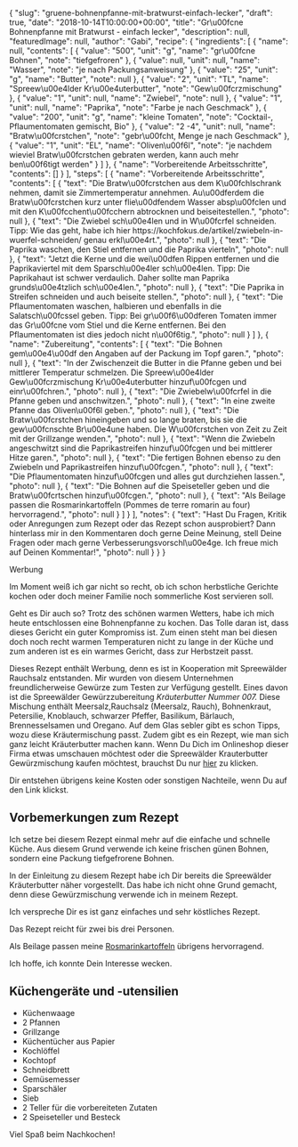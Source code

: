 {
    "slug": "gruene-bohnenpfanne-mit-bratwurst-einfach-lecker",
    "draft": true,
    "date": "2018-10-14T10:00:00+00:00",
    "title": "Gr\u00fcne Bohnenpfanne mit Bratwurst - einfach lecker",
    "description": null,
    "featuredImage": null,
    "author": "Gabi",
    "recipe": {
        "ingredients": [
            {
                "name": null,
                "contents": [
                    {
                        "value": "500",
                        "unit": "g",
                        "name": "gr\u00fcne Bohnen",
                        "note": "tiefgefroren"
                    },
                    {
                        "value": null,
                        "unit": null,
                        "name": "Wasser",
                        "note": "je nach Packungsanweisung"
                    },
                    {
                        "value": "25",
                        "unit": "g",
                        "name": "Butter",
                        "note": null
                    },
                    {
                        "value": "2",
                        "unit": "TL",
                        "name": "Spreew\u00e4lder Kr\u00e4uterbutter",
                        "note": "Gew\u00fcrzmischung"
                    },
                    {
                        "value": "1",
                        "unit": null,
                        "name": "Zwiebel",
                        "note": null
                    },
                    {
                        "value": "1",
                        "unit": null,
                        "name": "Paprika",
                        "note": "Farbe je nach Geschmack"
                    },
                    {
                        "value": "200",
                        "unit": "g",
                        "name": "kleine Tomaten",
                        "note": "Cocktail-, Pflaumentomaten gemischt, Bio"
                    },
                    {
                        "value": "2 -4",
                        "unit": null,
                        "name": "Bratw\u00fcrstchen",
                        "note": "gebr\u00fcht, Menge je nach Geschmack"
                    },
                    {
                        "value": "1",
                        "unit": "EL",
                        "name": "Oliven\u00f6l",
                        "note": "je nachdem wieviel Bratw\u00fcrstchen gebraten werden, kann auch mehr ben\u00f6tigt werden"
                    }
                ]
            },
            {
                "name": "Vorbereitende Arbeitsschritte",
                "contents": []
            }
        ],
        "steps": [
            {
                "name": "Vorbereitende Arbeitsschritte",
                "contents": [
                    {
                        "text": "Die Bratw\u00fcrstchen aus dem K\u00fchlschrank nehmen, damit sie Zimmertemperatur annehmen. Au\u00dferdem die Bratw\u00fcrstchen kurz unter flie\u00dfendem Wasser absp\u00fclen und mit den K\u00fcchent\u00fcchern abtrocknen und beiseitestellen.",
                        "photo": null
                    },
                    {
                        "text": "Die Zwiebel sch\u00e4len und in W\u00fcrfel schneiden. Tipp: Wie das geht, habe ich hier https:\/\/kochfokus.de\/artikel\/zwiebeln-in-wuerfel-schneiden\/ genau erkl\u00e4rt.",
                        "photo": null
                    },
                    {
                        "text": "Die Paprika waschen, den Stiel entfernen und die Paprika vierteln",
                        "photo": null
                    },
                    {
                        "text": "Jetzt die Kerne und die wei\u00dfen Rippen entfernen und die Paprikaviertel mit dem Sparsch\u00e4ler sch\u00e4len. Tipp: Die Paprikahaut ist schwer verdaulich. Daher sollte man Paprika grunds\u00e4tzlich sch\u00e4len.",
                        "photo": null
                    },
                    {
                        "text": "Die Paprika in Streifen schneiden und auch beiseite stellen.",
                        "photo": null
                    },
                    {
                        "text": "Die Pflaumentomaten waschen, halbieren und ebenfalls in die Salatsch\u00fcssel geben. Tipp: Bei gr\u00f6\u00dferen Tomaten immer das Gr\u00fcne vom Stiel und die Kerne entfernen. Bei den Pflaumentomaten ist dies jedoch nicht n\u00f6tig.",
                        "photo": null
                    }
                ]
            },
            {
                "name": "Zubereitung",
                "contents": [
                    {
                        "text": "Die Bohnen gem\u00e4\u00df den Angaben auf der Packung im Topf garen.",
                        "photo": null
                    },
                    {
                        "text": "In der Zwischenzeit die Butter in die Pfanne geben und bei mittlerer Temperatur schmelzen. Die Spreew\u00e4lder Gew\u00fcrzmischung Kr\u00e4uterbutter hinzuf\u00fcgen und einr\u00fchren.",
                        "photo": null
                    },
                    {
                        "text": "Die Zwiebelw\u00fcrfel in die Pfanne geben und anschwitzen.",
                        "photo": null
                    },
                    {
                        "text": "In eine zweite Pfanne das Oliven\u00f6l geben.",
                        "photo": null
                    },
                    {
                        "text": "Die Bratw\u00fcrstchen hineingeben und so lange braten, bis sie die gew\u00fcnschte Br\u00e4une haben. Die W\u00fcrstchen von Zeit zu Zeit mit der Grillzange wenden.",
                        "photo": null
                    },
                    {
                        "text": "Wenn die Zwiebeln angeschwitzt sind die Paprikastreifen hinzuf\u00fcgen und bei mittlerer Hitze garen.",
                        "photo": null
                    },
                    {
                        "text": "Die fertigen Bohnen ebenso zu den Zwiebeln und Paprikastreifen hinzuf\u00fcgen.",
                        "photo": null
                    },
                    {
                        "text": "Die Pflaumentomaten hinzuf\u00fcgen und alles gut durchziehen lassen.",
                        "photo": null
                    },
                    {
                        "text": "Die Bohnen auf die Speiseteller geben und die Bratw\u00fcrtschen hinzuf\u00fcgen.",
                        "photo": null
                    },
                    {
                        "text": "Als Beilage passen die Rosmarinkartoffeln (Pommes de terre romarin au four) hervorragend.",
                        "photo": null
                    }
                ]
            }
        ],
        "notes": {
            "text": "Hast Du Fragen, Kritik oder Anregungen zum Rezept oder das Rezept schon ausprobiert? Dann hinterlass mir in den Kommentaren doch gerne Deine Meinung, stell Deine Fragen oder mach gerne Verbesserungsvorschl\u00e4ge. Ich freue mich auf Deinen Kommentar!",
            "photo": null
        }
    }
}

Werbung

Im Moment weiß ich gar nicht so recht, ob ich schon  herbstliche Gerichte kochen  oder doch meiner Familie noch sommerliche Kost servieren soll.

Geht es Dir auch so? Trotz des schönen warmen Wetters, habe ich mich heute entschlossen eine Bohnenpfanne zu kochen. Das Tolle daran ist, dass dieses Gericht ein guter Kompromiss ist. Zum einen steht man bei diesen doch noch recht warmen Temperaturen nicht zu lange in der Küche und zum anderen ist es ein warmes Gericht, dass zur Herbstzeit passt.

Dieses Rezept enthält Werbung, denn es ist in Kooperation mit Spreewälder Rauchsalz entstanden. Mir wurden von diesem Unternehmen freundlicherweise Gewürze zum Testen zur Verfügung gestellt. Eines davon ist die Spreewälder Gewürzzubereitung *Kräuterbutter Nummer 007.* Diese Mischung enthält Meersalz,Rauchsalz (Meersalz, Rauch), Bohnenkraut, Petersilie, Knoblauch, schwarzer Pfeffer, Basilikum, Bärlauch, Brennesselsamen und Oregano. Auf dem Glas sebler gibt es schon Tipps, wozu diese Kräutermischung passt. Zudem gibt es ein Rezept, wie man sich ganz leicht Kräuterbutter machen kann. Wenn Du Dich im Onlineshop dieser Firma etwas umschauen möchtest oder die Spreewälder Krauterbutter Gewürzmischung kaufen möchtest, brauchst Du nur [hier](https://rauchsalz.eu/ "hier") zu klicken.

Dir entstehen übrigens keine Kosten oder sonstigen Nachteile, wenn Du auf den Link klickst.

## Vorbemerkungen zum Rezept

Ich setze bei diesem Rezept einmal mehr auf die einfache und schnelle Küche. Aus diesem Grund verwende ich keine frischen günen Bohnen, sondern eine Packung tiefgefrorene Bohnen.

In der Einleitung zu diesem Rezept habe ich Dir bereits die Spreewälder Kräuterbutter näher vorgestellt. Das habe ich nicht ohne Grund gemacht, denn diese Gewürzmischung verwende ich in meinem Rezept.


Ich verspreche Dir es ist ganz einfaches und  sehr köstliches Rezept.

Das Rezept reicht für zwei bis drei Personen.

Als Beilage passen meine [Rosmarinkartoffeln](https://kochfokus.de/artikel/pommes-de-terre-romarin-au-four/ "Rosmarinkartoffeln") übrigens hervorragend.

Ich hoffe, ich konnte Dein Interesse wecken.

## Küchengeräte und -utensilien

- Küchenwaage
- 2 Pfannen
- Grillzange
- Küchentücher aus Papier
- Kochlöffel
- Kochtopf
- Schneidbrett
- Gemüsemesser
- Sparschäler
- Sieb
- 2 Teller für die vorbereiteten Zutaten
- 2 Speiseteller und Besteck

Viel Spaß beim Nachkochen!
